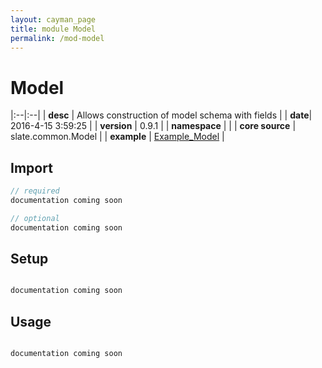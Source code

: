 ```yaml
---
layout: cayman_page
title: module Model
permalink: /mod-model
---
```


# Model

|:--|:--|
| **desc** | Allows construction of model schema with fields | 
| **date**| 2016-4-15 3:59:25 |
| **version** | 0.9.1  |
| **namespace** |   |
| **core source** | slate.common.Model  |
| **example** | [Example_Model](https://github.com/kishorereddy/blend-server/blob/master/src/apps/scala/slate-examples/src/main/scala/slate/examples/Example_Model.scala) |

## Import
```scala 
// required 
documentation coming soon

// optional 
documentation coming soon

```

## Setup
```scala

documentation coming soon

```

## Usage
```scala

documentation coming soon

```

